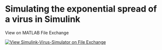# Simulating the exponential spread of a virus in Simulink

View on MATLAB File Exchange

[![View Simulink-Virus-Simulator on File Exchange](https://www.mathworks.com/matlabcentral/images/matlab-file-exchange.svg)](https://www.mathworks.com/matlabcentral/fileexchange/75293-simulink-virus-simulator)